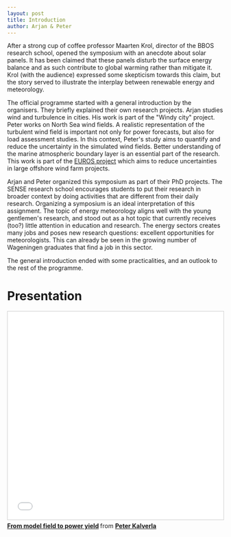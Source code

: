```yaml
---
layout: post
title: Introduction
author: Arjan & Peter
---
```


After a strong cup of coffee professor Maarten Krol, director of the BBOS research school, opened the symposium with an anecdote about solar panels. It has been claimed that these panels disturb the surface energy balance and as such contribute to global warming rather than mitigate it. Krol (with the audience) expressed some skepticism towards this claim, but the story served to illustrate the interplay between renewable energy and meteorology.

The official programme started with a general introduction by the organisers. They briefly explained their own research projects. Arjan studies wind and turbulence in cities. His work is part of the "Windy city" project. Peter works on North Sea wind fields. A realistic representation of the turbulent wind field is important not only for power forecasts, but also for load assessment studies. In this context, Peter's study aims to quantify and reduce the uncertainty in the simulated wind fields. Better understanding of the marine atmospheric boundary layer is an essential part of the research. This work is part of the [EUROS project](http://offshorewindenergy.tudelft.nl/EUROS/projects/p1/wp1/) which aims to reduce uncertainties in large offshore wind farm projects.  

Arjan and Peter organized this symposium as part of their PhD projects. The SENSE research school encourages students to put their research in broader context by doing activities that are different from their daily research. Organizing a symposium is an ideal interpretation of this assignment. The topic of energy meteorology aligns well with the young gentlemen's research, and stood out as a hot topic that currently receives (too?) little attention in education and research. The energy sectors creates many jobs and poses new research questions: excellent opportunities for meteorologists. This can already be seen in the growing number of Wageningen graduates that find a job in this sector.

The general introduction ended with some practicalities, and an outlook to the rest of the programme.

<!--more-->

# Presentation
<iframe src="//www.slideshare.net/slideshow/embed_code/key/1fY90pEC8MpAgJ" width="595" height="485" frameborder="0" marginwidth="0" marginheight="0" scrolling="no" style="border:1px solid #CCC; border-width:1px; margin-bottom:5px; max-width: 100%;" allowfullscreen> </iframe> <div style="margin-bottom:5px"> <strong> <a href="//www.slideshare.net/PeterKalverla/from-model-field-to-power-yield" title="From model field to power yield" target="_blank">From model field to power yield</a> </strong> from <strong><a target="_blank" href="https://www.slideshare.net/PeterKalverla">Peter Kalverla</a></strong> </div>
